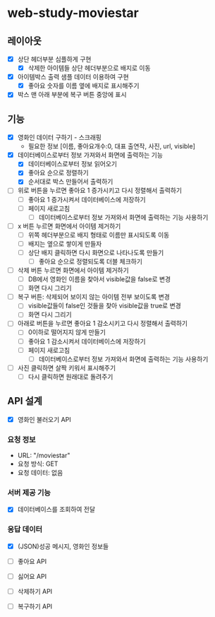 # web-study-moviestar

## 레이아웃 
- [x] 상단 헤더부분 심플하게 구현
  - [x] 삭제한 아이템들 상단 헤더부분으로 배지로 이동
- [x] 아이템박스 출력 샘플 데이터 이용하여 구현 
  - [x] 좋아요 숫자를 이름 옆에 배지로 표시해주기 
- [x] 박스 맨 아래 부분에 복구 버튼 중앙에 표시 
## 기능 
- [x] 영화인 데이터 구하기 - 스크래핑
  - 필요한 정보 [이름, 좋아요개수:0, 대표 출연작, 사진, url, visible]
- [x] 데이터베이스로부터 정보 가져와서 화면에 출력하는 기능 
  - [x] 데이터베이스로부터 정보 읽어오기
  - [x] 좋아요 순으로 정렬하기 
  - [x] 순서대로 박스 만들어서 출력하기 
- [ ] 위로 버튼을 누르면 좋아요 1 증가시키고 다시 정렬해서 출력하기 
  - [ ] 좋아요 1 증가시켜서 데이터베이스에 저장하기 
  - [ ] 페이지 새로고침 
    - [ ] 데이터베이스로부터 정보 가져와서 화면에 출력하는 기능 사용하기 
- [ ] x 버튼 누르면 화면에서 아이템 제거하기 
  - [ ] 위쪽 헤더부분으로 배지 형태로 이름만 표시되도록 이동
  - [ ] 배지는 옆으로 쌓이게 만들자
  - [ ] 상단 배지 클릭하면 다시 화면으로 나타나도록 만들기 
    - [ ] 좋아요 순으로 정렬되도록 더블 체크하기 
- [ ] 삭제 버튼 누르면 화면에서 아이템 제거하기 
  - [ ] DB에서 영화인 이름을 찾아서 visible값을 false로 변경
  - [ ] 화면 다시 그리기 
- [ ] 복구 버튼: 삭제되어 보이지 않는 아이템 전부 보이도록 변경 
  - [ ] visible값들이 false인 것들을 찾아 visible값을 true로 변경 
  - [ ] 화면 다시 그리기
- [ ] 아래로 버튼을 누르면 좋아요 1 감소시키고 다시 정렬해서 출력하기 
  - [ ] 0이하로 떨어지지 않게 만들기
  - [ ] 좋아요 1 감소시켜서 데이터베이스에 저장하기 
  - [ ] 페이지 새로고침 
    - [ ] 데이터베이스로부터 정보 가져와서 화면에 출력하는 기능 사용하기 
- [ ] 사진 클릭하면 살짝 키워서 표시해주기 
  - [ ] 다시 클릭하면 원래대로 돌려주기 

## API 설계 
- [x] 영화인 불러오기 API
### 요청 정보
  - URL: "/moviestar"
  - 요청 방식: GET
  - 요청 데이터: 없음
### 서버 제공 기능 
  - [x] 데이터베이스를 조회하여 전달
### 응답 데이터 
  - [x] (JSON)성공 메시지, 영화인 정보들

- [ ] 좋아요 API
- [ ] 싫어요 API
- [ ] 삭제하기 API
- [ ] 복구하기 API